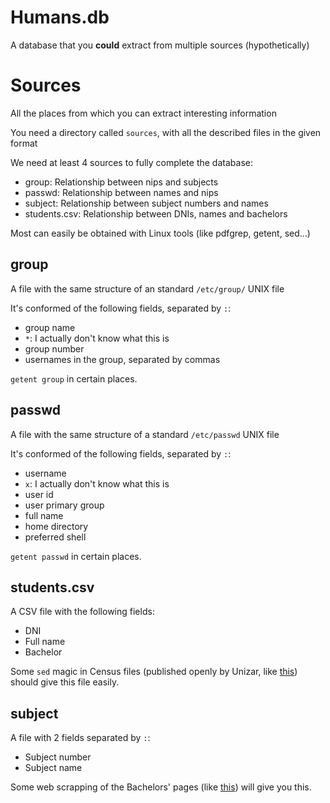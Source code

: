 # Humans.db

A database that you **could** extract from multiple sources
(hypothetically)

# Sources

All the places from which you can extract interesting information

You need a directory called `sources`, with all the described files in
the given format

We need at least 4 sources to fully complete the database:
- group: Relationship between nips and subjects
- passwd: Relationship between names and nips
- subject: Relationship between subject numbers and names
- students.csv: Relationship between DNIs, names and bachelors

Most can easily be obtained with Linux tools (like pdfgrep, getent,
sed...)

## group

A file with the same structure of an standard `/etc/group/` UNIX file

It's conformed of the following fields, separated by `:`:
- group name
- `*`: I actually don't know what this is
- group number
- usernames in the group, separated by commas

`getent group` in certain places.

## passwd

A file with the same structure of a standard `/etc/passwd` UNIX file

It's conformed of the following fields, separated by `:`:
- username
- `x`: I actually don't know what this is
- user id
- user primary group
- full name
- home directory
- preferred shell

`getent passwd` in certain places.

## students.csv

A CSV file with the following fields:
- DNI
- Full name
- Bachelor

Some `sed` magic in Census files (published openly by Unizar, like [this](
http://eina.unizar.es/archivos/2016_2017/Elecciones/ESTJdE/Censo_Definitivo_JdE_Estudiantes_EINA.pdf))
should give this file easily.

## subject

A file with 2 fields separated by `:`:
- Subject number
- Subject name

Some web scrapping of the Bachelors' pages (like [this](
http://titulaciones.unizar.es/estudios-arquitectura/cuadro_asignaturas.html))
will give you this.
